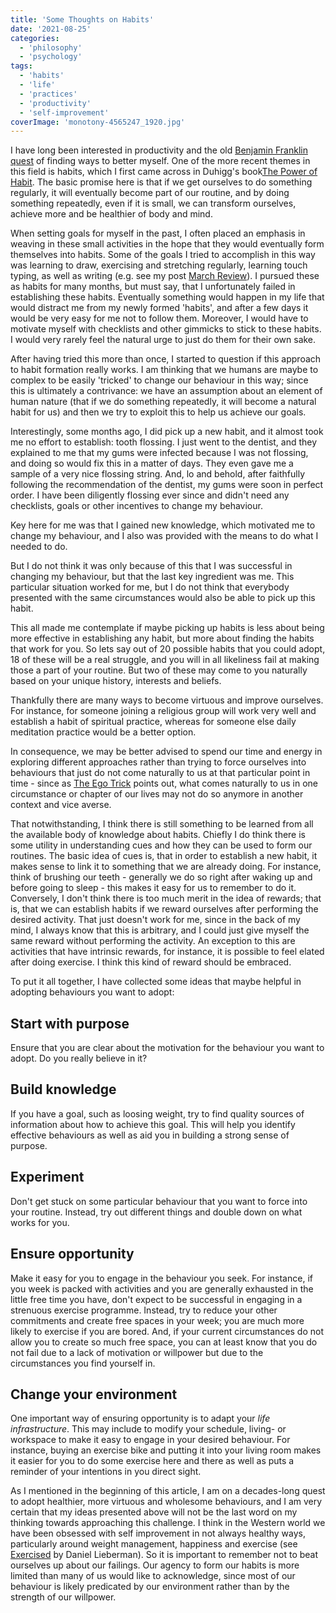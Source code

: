 ```yaml
---
title: 'Some Thoughts on Habits'
date: '2021-08-25'
categories:
  - 'philosophy'
  - 'psychology'
tags:
  - 'habits'
  - 'life'
  - 'practices'
  - 'productivity'
  - 'self-improvement'
coverImage: 'monotony-4565247_1920.jpg'
---
```


I have long been interested in productivity and the old [Benjamin Franklin quest](https://www.goodreads.com/review/show/1941245176) of finding ways to better myself. One of the more recent themes in this field is habits, which I first came across in Duhigg's book[The Power of Habit](https://www.goodreads.com/review/show/4197238139). The basic promise here is that if we get ourselves to do something regularly, it will eventually become part of our routine, and by doing something repeatedly, even if it is small, we can transform ourselves, achieve more and be healthier of body and mind.

When setting goals for myself in the past, I often placed an emphasis in weaving in these small activities in the hope that they would eventually form themselves into habits. Some of the goals I tried to accomplish in this way was learning to draw, exercising and stretching regularly, learning touch typing, as well as writing (e.g. see my post [March Review](https://spearoflight.wordpress.com/2020/04/04/march-review-embracing-notion/)). I pursued these as habits for many months, but must say, that I unfortunately failed in establishing these habits. Eventually something would happen in my life that would distract me from my newly formed 'habits', and after a few days it would be very easy for me not to follow them. Moreover, I would have to motivate myself with checklists and other gimmicks to stick to these habits. I would very rarely feel the natural urge to just do them for their own sake.

After having tried this more than once, I started to question if this approach to habit formation really works. I am thinking that we humans are maybe to complex to be easily 'tricked' to change our behaviour in this way; since this is ultimately a contrivance: we have an assumption about an element of human nature (that if we do something repeatedly, it will become a natural habit for us) and then we try to exploit this to help us achieve our goals.

Interestingly, some months ago, I did pick up a new habit, and it almost took me no effort to establish: tooth flossing. I just went to the dentist, and they explained to me that my gums were infected because I was not flossing, and doing so would fix this in a matter of days. They even gave me a sample of a very nice flossing string. And, lo and behold, after faithfully following the recommendation of the dentist, my gums were soon in perfect order. I have been diligently flossing ever since and didn't need any checklists, goals or other incentives to change my behaviour.

Key here for me was that I gained new knowledge, which motivated me to change my behaviour, and I also was provided with the means to do what I needed to do.

But I do not think it was only because of this that I was successful in changing my behaviour, but that the last key ingredient was me. This particular situation worked for me, but I do not think that everybody presented with the same circumstances would also be able to pick up this habit.

This all made me contemplate if maybe picking up habits is less about being more effective in establishing any habit, but more about finding the habits that work for you. So lets say out of 20 possible habits that you could adopt, 18 of these will be a real struggle, and you will in all likeliness fail at making those a part of your routine. But two of these may come to you naturally based on your unique history, interests and beliefs.

Thankfully there are many ways to become virtuous and improve ourselves. For instance, for someone joining a religious group will work very well and establish a habit of spiritual practice, whereas for someone else daily meditation practice would be a better option.

In consequence, we may be better advised to spend our time and energy in exploring different approaches rather than trying to force ourselves into behaviours that just do not come naturally to us at that particular point in time - since as [The Ego Trick](https://www.goodreads.com/review/show/4197386158) points out, what comes naturally to us in one circumstance or chapter of our lives may not do so anymore in another context and vice averse.

That notwithstanding, I think there is still something to be learned from all the available body of knowledge about habits. Chiefly I do think there is some utility in understanding cues and how they can be used to form our routines. The basic idea of cues is, that in order to establish a new habit, it makes sense to link it to something that we are already doing. For instance, think of brushing our teeth - generally we do so right after waking up and before going to sleep - this makes it easy for us to remember to do it. Conversely, I don't think there is too much merit in the idea of rewards; that is, that we can establish habits if we reward ourselves after performing the desired activity. That just doesn't work for me, since in the back of my mind, I always know that this is arbitrary, and I could just give myself the same reward without performing the activity. An exception to this are activities that have intrinsic rewards, for instance, it is possible to feel elated after doing exercise. I think this kind of reward should be embraced.

To put it all together, I have collected some ideas that maybe helpful in adopting behaviours you want to adopt:

## Start with purpose

Ensure that you are clear about the motivation for the behaviour you want to adopt. Do you really believe in it?

## Build knowledge

If you have a goal, such as loosing weight, try to find quality sources of information about how to achieve this goal. This will help you identify effective behaviours as well as aid you in building a strong sense of purpose.

## Experiment

Don't get stuck on some particular behaviour that you want to force into your routine. Instead, try out different things and double down on what works for you.

## Ensure opportunity

Make it easy for you to engage in the behaviour you seek. For instance, if you week is packed with activities and you are generally exhausted in the little free time you have, don't expect to be successful in engaging in a strenuous exercise programme. Instead, try to reduce your other commitments and create free spaces in your week; you are much more likely to exercise if you are bored. And, if your current circumstances do not allow you to create so much free space, you can at least know that you do not fail due to a lack of motivation or willpower but due to the circumstances you find yourself in.

## Change your environment

One important way of ensuring opportunity is to adapt your _life infrastructure_. This may include to modify your schedule, living- or workspace to make it easy to engage in your desired behaviour. For instance, buying an exercise bike and putting it into your living room makes it easier for you to do some exercise here and there as well as puts a reminder of your intentions in you direct sight.

As I mentioned in the beginning of this article, I am on a decades-long quest to adopt healthier, more virtuous and wholesome behaviours, and I am very certain that my ideas presented above will not be the last word on my thinking towards approaching this challenge. I think in the Western world we have been obsessed with self improvement in not always healthy ways, particularly around weight management, happiness and exercise (see [Exercised](https://www.goodreads.com/review/show/4197188756) by Daniel Lieberman). So it is important to remember not to beat ourselves up about our failings. Our agency to form our habits is more limited than many of us would like to acknowledge, since most of our behaviour is likely predicated by our environment rather than by the strength of our willpower.
